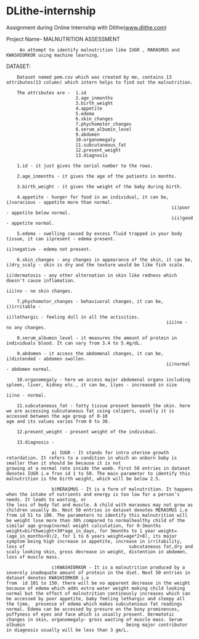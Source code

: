 # DLithe-internship
Assignment during Online Internship with Dlithe(www.dlithe.com)
                       

Project Name- MALNUTRITION ASSESSMENT

         An attempt to identify malnutrition like IUGR , MARASMUS and KWASHIORKOR using machine learning.
         
        
DATASET:
        
        Dataset named pem.csv which was created by me, contains 13 attributes(13 column) which intern helps to find out the malnutrition.
        
        The attributes are -  1.id
                              2.age_inmonths
                              3.birth_weight
                              4.appetite
                              5.edema
                              6.skin_changes
                              7.phychomotor_changes
                              8.serum_albumin_level
                              9.abdomen
                              10.organomegaly
                              11.subcutaneous_fat
                              12.present_weight
                              13.diagnosis
                   
        1.id - it just gives the serial number to the rows.
        
        2.age_inmonths - it gives the age of the patients in months.
        
        3.birth_weight - it gives the weight of the baby during birth.
        
        4.appetite - hunger for food in an individual, it can be, i)varacious - appetite more than normal.
                                                                  ii)poor - appetite below normal.
                                                                  iii)good - appetite normal.
                                                                  
        5.edema - swelling caused by excess fluid trapped in your body tissue, it can i)present - edema present.
                                                                                      ii)negative - edema not present.
                                                                                      
        6.skin_changes - any changes in appearance of the skin, it can be, i)dry_scaly - skin is dry and the texture would be like fish scale.
                                                                           ii)dermatosis - any other alternation in skin like redness which doesn't cause inflamation.
                                                                           iii)no - no skin changes.
                                                                           
        7.phychomotor_changes - behaviuoral changes, it can be, i)irritable - 
                                                                ii)lethargic - feeling dull in all the activities.
                                                                iii)no - no any changes.
       
        8.serum_albumin_level - it measures the amount of protein in individuals blood. It can vary from 3.4 to 5.4g/dL.
        
        9.abdomen - it access the abdomenal changes, it can be, i)distended - abdomen swollen.
                                                                ii)normal - abdomen normal.
                                                              
        10.organomegaly - here we access major abdomenal organs including spleen, liver, kidney etc., it can be, i)yes - increased in size
                                                                                                                 ii)no - normal.
                                                                                                                 
        11.subcutaneous_fat - fatty tissue present beneath the skin. here we are accessing subcutaneous fat using calipers, usually it is accessed between the age group of 0-10                               age and its values varies from 0 to 30.
        
        12.present_weight - present weight of the individual.
        
        13.diagnosis - 
                      
                     a) IUGR - It stands for intra uterine growth retardation. It refers to a condition in which an unborn baby is smaller than it should be because it is not                                  growing at a normal rate inside the womb. First 50 entries in dataset denotes IUGR i.e fron id 1 to 50. The main parameter to identify this                                      malnutrition is the birth weight, which will be below 2.5. 
                     
                     b)MERASMUS - It is a form of malnutrition. It happens when the intake of nutrients and energy is too low for a person’s needs. It leads to wasting, or                                         the loss of body fat and muscle. A child with marasmus may not grow as children usually do. Next 50 entries in dataset denotes MERASMUS i.e                                       from id 51 to 100. The parameters to identify this malnutrition will be weight lose more than 30% compared to normalhealthy child of the                                         similar age group(normal weight calculation, for 0-3months weight=birthweight+30*age_in_days, for 3months to 1 year weight=                                                       (age_in_months+9)/2, for 1 to 6 years weight=age*2+8), its major symptom being high increase in appetite, increase in irritability, loss of                                       subcutaneous fat,dry and scaly looking skin, gross decrease in weight, distention in abdomen, loss of muscle mass.
                     
                     c)KWASHIORKOR - It is a malnutrition produced by a severely inadequate amount of protein in the diet. Next 50 entries in dataset denotes KWASHIORKOR i.e                                          from  id 101 to 150. there will be no apparent decrease in the weight because of edema which adds extra water weight making child looking                                        normal but the effect of malnutrition continously increases which can be accessed by poor appetite, baby feeling lethargic and sleepy all                                        the time,  presence of edema which makes subcutenious fat readings normal. Edema can be accessed by presure on the bony prominences,                                              puffyness of eyes and face which is usually present. Dermatotic changes in skin, organomegaly- gross wasting of muscle mass. Serum  albumin                                      being major contributor in diagnosis usually will be less than 3 gm/L.
